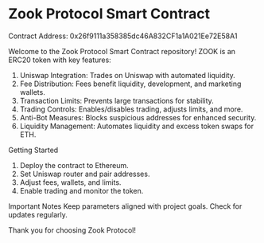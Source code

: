 #  Zook Protocol Smart Contract

Contract Address: 0x26f9111a358385dc46A832CF1a1A021Ee72E58A1

Welcome to the Zook Protocol Smart Contract repository! ZOOK is an ERC20 token with key features:

1. Uniswap Integration: Trades on Uniswap with automated liquidity.
2. Fee Distribution: Fees benefit liquidity, development, and marketing wallets.
3. Transaction Limits: Prevents large transactions for stability.
4. Trading Controls: Enables/disables trading, adjusts limits, and more.
5. Anti-Bot Measures: Blocks suspicious addresses for enhanced security.
6. Liquidity Management: Automates liquidity and excess token swaps for ETH.

Getting Started

1. Deploy the contract to Ethereum.
2. Set Uniswap router and pair addresses.
3. Adjust fees, wallets, and limits.
4. Enable trading and monitor the token.

Important Notes
Keep parameters aligned with project goals.
Check for updates regularly.

Thank you for choosing Zook Protocol!
